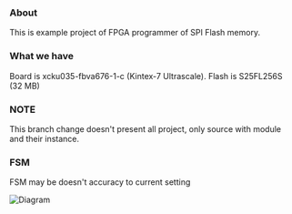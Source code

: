 ### About ###
This is example project of FPGA programmer of SPI Flash memory.
### What we have ###
Board is xcku035-fbva676-1-c (Kintex-7 Ultrascale).
Flash is S25FL256S (32 MB)
### NOTE ###
This branch change doesn't present all project, only source with module and their instance.
### FSM ###
FSM may be doesn't accuracy to current setting

![Diagram](https://image.ibb.co/n3PoBm/FSM.png)
